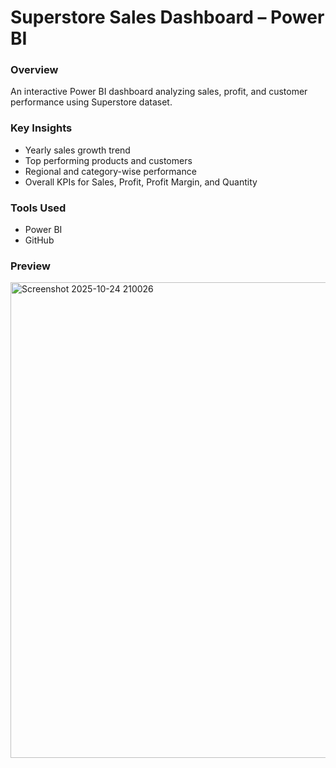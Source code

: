 # Superstore Sales Dashboard – Power BI

### Overview
An interactive Power BI dashboard analyzing sales, profit, and customer performance using Superstore dataset.

### Key Insights
- Yearly sales growth trend
- Top performing products and customers
- Regional and category-wise performance
- Overall KPIs for Sales, Profit, Profit Margin, and Quantity

###  Tools Used
- Power BI
- GitHub

###  Preview
<img width="1360" height="761" alt="Screenshot 2025-10-24 210026" src="https://github.com/user-attachments/assets/ceb3c88f-e820-4a92-a055-ede1b8f48278" />
